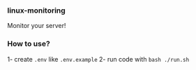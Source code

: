 ### linux-monitoring
Monitor your server!

### How to use?

1- create `.env` like `.env.example`
2- run code with `bash ./run.sh`
